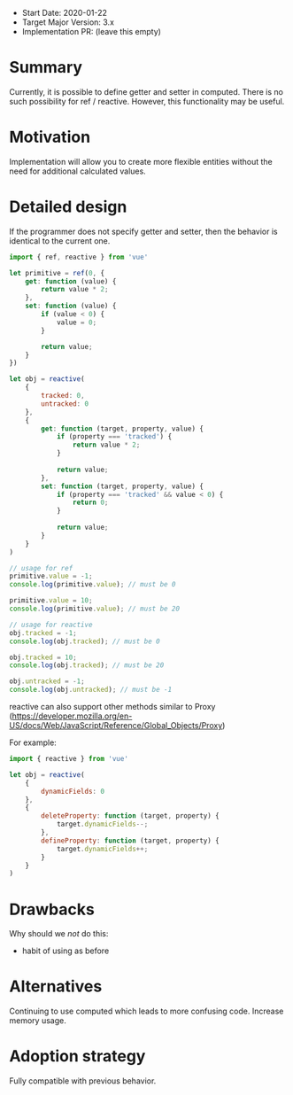 - Start Date: 2020-01-22
- Target Major Version: 3.x
- Implementation PR: (leave this empty)

# Summary

Currently, it is possible to define getter and setter in computed.
There is no such possibility for ref / reactive. However, this functionality may be useful.

# Motivation

Implementation will allow you to create more flexible entities without the need for additional calculated values.  

# Detailed design

If the programmer does not specify getter and setter, then the behavior is identical to the current one.

```javascript
import { ref, reactive } from 'vue'

let primitive = ref(0, {
    get: function (value) {
        return value * 2;
    },
    set: function (value) {
        if (value < 0) {
            value = 0;
        }

        return value;
    }
})

let obj = reactive(
    {
        tracked: 0,
        untracked: 0
    }, 
    {
        get: function (target, property, value) {
            if (property === 'tracked') {
                return value * 2;
            }
            
            return value;
        },
        set: function (target, property, value) {
            if (property === 'tracked' && value < 0) {
                return 0;
            }
            
            return value;
        }
    }
)

// usage for ref
primitive.value = -1;
console.log(primitive.value); // must be 0

primitive.value = 10;
console.log(primitive.value); // must be 20

// usage for reactive
obj.tracked = -1;
console.log(obj.tracked); // must be 0

obj.tracked = 10;
console.log(obj.tracked); // must be 20

obj.untracked = -1;
console.log(obj.untracked); // must be -1

```

reactive can also support other methods similar to Proxy (https://developer.mozilla.org/en-US/docs/Web/JavaScript/Reference/Global_Objects/Proxy)

For example: 

```javascript
import { reactive } from 'vue'

let obj = reactive(
    {
        dynamicFields: 0 
    }, 
    {
        deleteProperty: function (target, property) {
            target.dynamicFields--;
        },
        defineProperty: function (target, property) {
            target.dynamicFields++;
        }
    }
)

```

# Drawbacks

Why should we *not* do this:

- habit of using as before

# Alternatives

Continuing to use computed which leads to more confusing code. Increase memory usage. 

# Adoption strategy

Fully compatible with previous behavior. 
